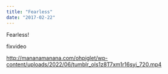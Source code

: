```yaml
---
title: "Fearless"
date: "2017-02-22"
---
```


Fearless!

fixvideo

http://mananamanana.com/ohpiglet/wp-content/uploads/2022/06/tumblr_ols1z8T7xm1r16syi_720.mp4
